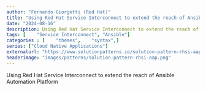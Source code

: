```yaml
---
author: "Fernando Giorgetti (Red Hat)"
title: "Using Red Hat Service Interconnect to extend the reach of Ansible Automation Platform"
date: "2024-08-16"
description: Using Red Hat Service Interconnect to extend the reach of Ansible Automation Platform
tags: [    "Service Interconnect", "Ansible"]
categories : [    "themes",    "syntax",]
series: ["Cloud Native Applications"]
externalurl: "https://www.solutionpatterns.io/solution-pattern-rhsi-aap"
headerimage: "images/patterns/solution-pattern-rhsi-aap.png"
---
```




Using Red Hat Service Interconnect to extend the reach of Ansible Automation Platform

<!--more-->

